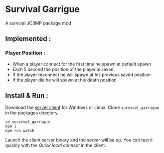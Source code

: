 # Survival Garrigue
A survival JC3MP package mod

## Implemented :
### Player Position :
* When a player connect for the first time he spawn at default spawn
* Each 5 second the position of the player is saved
* If the player reconnect he will spawn at his previous saved position
* If the player die he will spawn at his death position

## Install & Run :
Download the [server client](https://just-cause.mp/downloads) for Windows or Linux.
Clone `survival_garrigue` in the packages directory. 
    
    cd survival_garrigue
    npm i
    npm run watch
    
    
Launch the client server binary and the server will be up.
You can test it quickly with the *Quick local connect* in the client.
